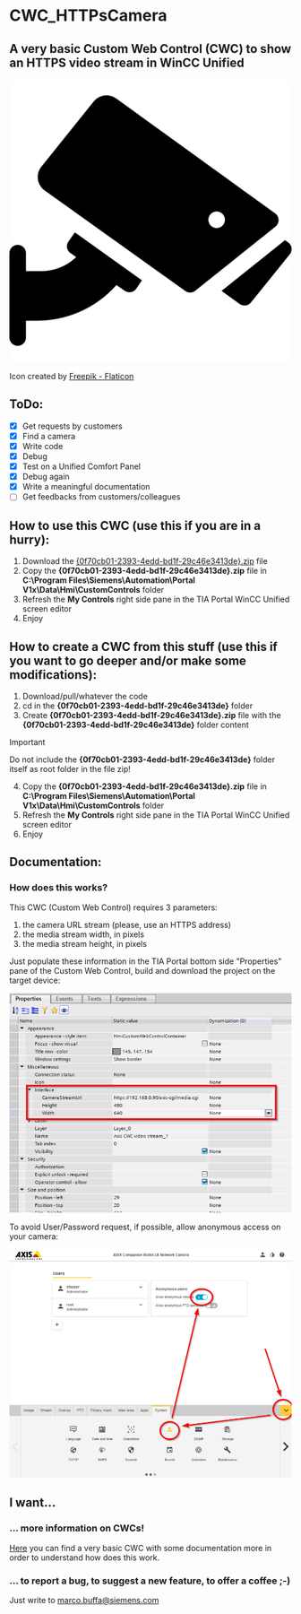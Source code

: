 # CWC_HTTPsCamera

## A very basic Custom Web Control (CWC) to show an HTTPS video stream in WinCC Unified

![A security camera]({0f70cb01-2393-4edd-bd1f-29c46e3413de}/assets/camera.png)

Icon created by [Freepik - Flaticon](https://www.flaticon.com/free-icons/camera")


## ToDo:

- [x] Get requests by customers
- [x] Find a camera
- [x] Write code
- [x] Debug
- [x] Test on a Unified Comfort Panel
- [x] Debug again
- [x] Write a meaningful documentation
- [ ] Get feedbacks from customers/colleagues

## How to use this CWC (use this if you are in a hurry):

1. Download the [{0f70cb01-2393-4edd-bd1f-29c46e3413de}.zip](build/{0f70cb01-2393-4edd-bd1f-29c46e3413de}.zip) file
2. Copy the **{0f70cb01-2393-4edd-bd1f-29c46e3413de}.zip** file in **C:\Program Files\Siemens\Automation\Portal V1x\Data\Hmi\CustomControls** folder
3. Refresh the **My Controls** right side pane in the TIA Portal WinCC Unified screen editor
4. Enjoy

## How to create a CWC from this stuff (use this if you want to go deeper and/or make some modifications):

1. Download/pull/whatever the code
2. cd in the **{0f70cb01-2393-4edd-bd1f-29c46e3413de}** folder
3. Create **{0f70cb01-2393-4edd-bd1f-29c46e3413de}.zip** file with the **{0f70cb01-2393-4edd-bd1f-29c46e3413de}** folder content
> [!IMPORTANT]
> Do not include the **{0f70cb01-2393-4edd-bd1f-29c46e3413de}** folder itself as root folder in the file zip!
4. Copy the **{0f70cb01-2393-4edd-bd1f-29c46e3413de}.zip** file in **C:\Program Files\Siemens\Automation\Portal V1x\Data\Hmi\CustomControls** folder
5. Refresh the **My Controls** right side pane in the TIA Portal WinCC Unified screen editor
6. Enjoy

## Documentation:

### How does this works?
This CWC (Custom Web Control) requires 3 parameters:

1. the camera URL stream (please, use an HTTPS address)
2. the media stream width, in pixels
3. the media stream height, in pixels

Just populate these information in the TIA Portal bottom side "Properties" pane of the Custom Web Control, build and download the project on the target device:

![TIA Portal CWC parameters](documentation/CameraSettings2.png)

To avoid User/Password request, if possible, allow anonymous access on your camera:

![Camera parameters](documentation/CameraSettings1.png)

## I want...

### ... more information on CWCs!
[Here](https://github.com/marcobuffa/CWC_Base) you can find a very basic CWC with some documentation more in order to understand how does this work.

### ... to report a bug, to suggest a new feature, to offer a coffee ;-)
Just write to [marco.buffa@siemens.com](mailto:marco.buffa@siemens.com)
